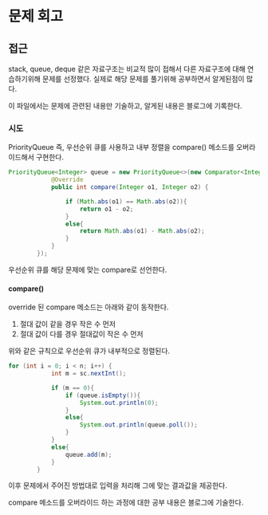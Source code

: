 # 문제 회고

## 접근
stack, queue, deque 같은 자료구조는 비교적 많이 접해서 다른 자료구조에 대해 연습하기위해 문제를 선정했다.
실제로 해당 문제를 풀기위해 공부하면서 알게된점이 많다.

이 파일에서는 문제에 관련된 내용만 기술하고, 알게된 내용은 블로그에 기록한다.

### 시도
PriorityQueue 즉, 우선순위 큐를 사용하고 내부 정렬을 compare() 메소드를 오버라이드해서 구현한다.

```java
PriorityQueue<Integer> queue = new PriorityQueue<>(new Comparator<Integer>() {
            @Override
            public int compare(Integer o1, Integer o2) {

                if (Math.abs(o1) == Math.abs(o2)){
                    return o1 - o2;
                }
                else{
                    return Math.abs(o1) - Math.abs(o2);
                }
            }
        });
```

우선순위 큐를 해당 문제에 맞는 compare로 선언한다.

#### compare()
override 된 compare 메소드는 아래와 같이 동작한다.

1. 절대 값이 같을 경우 작은 수 먼저
2. 절대 값이 다를 경우 절대값이 작은 수 먼저

위와 같은 규칙으로 우선순위 큐가 내부적으로 정렬된다.

```java
for (int i = 0; i < n; i++) {
            int m = sc.nextInt();

            if (m == 0){
                if (queue.isEmpty()){
                    System.out.println(0);
                }
                else{
                    System.out.println(queue.poll());
                }
            }
            else{
                queue.add(m);
            }
        }
```

이후 문제에서 주어진 방법대로 입력을 처리해 그에 맞는 결과값을 제공한다.

compare 메소드를 오버라이드 하는 과정에 대한 공부 내용은 블로그에 기술한다.

